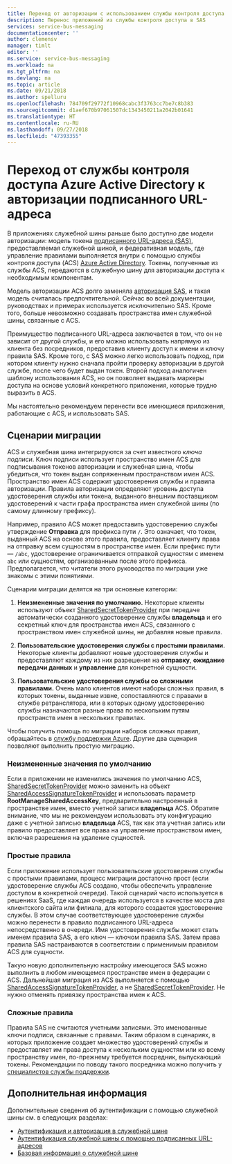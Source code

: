 ```yaml
---
title: Переход от авторизации с использованием службы контроля доступа Azure Active Directory к авторизации с помощью подписанного URL-адреса | Документация Майкрософт
description: Перенос приложений из службы контроля доступа в SAS
services: service-bus-messaging
documentationcenter: ''
author: clemensv
manager: timlt
editor: ''
ms.service: service-bus-messaging
ms.workload: na
ms.tgt_pltfrm: na
ms.devlang: na
ms.topic: article
ms.date: 09/21/2018
ms.author: spelluru
ms.openlocfilehash: 784709f29772f10968cabc3f3763cc7be7c8b383
ms.sourcegitcommit: d1aef670b97061507dc1343450211a2042b01641
ms.translationtype: HT
ms.contentlocale: ru-RU
ms.lasthandoff: 09/27/2018
ms.locfileid: "47393355"
---
```

# <a name="migrate-from-azure-active-directory-access-control-service-to-shared-access-signature-authorization"></a>Переход от службы контроля доступа Azure Active Directory к авторизации подписанного URL-адреса

В приложениях служебной шины раньше было доступно две модели авторизации: модель токена [подписанного URL-адреса (SAS)](service-bus-sas.md), предоставляемая служебной шиной, и федеративная модель, где управление правилами выполняется внутри с помощью службы контроля доступа (ACS) [Azure Active Directory](/azure/active-directory/). Токены, полученные из службы ACS, передаются в служебную шину для авторизации доступа к необходимым компонентам.

Модель авторизации ACS долго заменяла [авторизация SAS](service-bus-authentication-and-authorization.md), и такая модель считалась предпочтительной. Сейчас во всей документации, руководствах и примерах используется исключительно SAS. Кроме того, больше невозможно создавать пространства имен служебной шины, связанные с ACS.

Преимущество подписанного URL-адреса заключается в том, что он не зависит от другой службы, и его можно использовать напрямую из клиента без посредников, предоставив клиенту доступ к имени и ключу правила SAS. Кроме того, с SAS можно легко использовать подход, при котором клиенту нужно сначала пройти проверку авторизации в другой службе, после чего будет выдан токен. Второй подход аналогичен шаблону использования ACS, но он позволяет выдавать маркеры доступа на основе условий конкретного приложения, которые трудно выразить в ACS.

Мы настоятельно рекомендуем перенести все имеющиеся приложения, работающие с ACS, и использовать SAS.

## <a name="migration-scenarios"></a>Сценарии миграции

ACS и служебная шина интегрируются за счет известного *ключа подписи*. Ключ подписи использует пространство имен ACS для подписывания токенов авторизации и служебная шина, чтобы убедиться, что токен выдан сопряженным пространством имен ACS. Пространство имен ACS содержит удостоверения службы и правила авторизации. Правила авторизации определяют уровень доступа удостоверения службы или токена, выданного внешним поставщиком удостоверений к части графа пространства имен служебной шины (по самому длинному префиксу).

Например, правило ACS может предоставить удостоверению службы утверждение **Отправка** для префикса пути `/`. Это означает, что токен, выданный ACS на основе этого правила, предоставляет клиенту права на отправку всем сущностям в пространстве имен. Если префикс пути — `/abc`, удостоверение ограничивается отправкой сущностям с именем `abc` или сущностям, организованным после этого префикса. Предполагается, что читатели этого руководства по миграции уже знакомы с этими понятиями.

Сценарии миграции делятся на три основные категории:

1.  **Неизмененные значения по умолчанию.** Некоторые клиенты используют объект [SharedSecretTokenProvider](/dotnet/api/microsoft.servicebus.sharedsecrettokenprovider) при передаче автоматически созданного удостоверение службы **владельца** и его секретный ключ для пространства имен ACS, связанного с пространством имен служебной шины, не добавляя новые правила.

2.  **Пользовательские удостоверения службы с простыми правилами.** Некоторые клиенты добавляют новые удостоверения службы и предоставляют каждому из них разрешения на **отправку**, **ожидание передачи данных** и **управление** для конкретной сущности.

3.  **Пользовательские удостоверения службы со сложными правилами.** Очень мало клиентов имеют наборы сложных правил, в которых токены, выданные извне, сопоставляются с правами в службе ретранслятора, или в которых одному удостоверению службы назначаются разные права по нескольким путям пространств имен в нескольких правилах.

Чтобы получить помощь по миграции наборов сложных правил, обращайтесь в [службу поддержки Azure](https://azure.microsoft.com/support/options/). Другие два сценария позволяют выполнить простую миграцию.

### <a name="unchanged-defaults"></a>Неизмененные значения по умолчанию

Если в приложении не изменились значения по умолчанию ACS, [SharedSecretTokenProvider](/dotnet/api/microsoft.servicebus.sharedsecrettokenprovider) можно заменить на объект [SharedAccessSignatureTokenProvider](/dotnet/api/microsoft.servicebus.sharedaccesssignaturetokenprovider) и использовать параметр **RootManageSharedAccessKey**, предварительно настроенный в пространстве имен, вместо учетной записи **владельца** ACS. Обратите внимание, что мы не рекомендуем использовать эту конфигурацию даже с учетной записью **владельца** ACS, так как эта учетная запись или правило предоставляет все права на управление пространством имен, включая разрешения на удаление сущностей.

### <a name="simple-rules"></a>Простые правила

Если приложение использует пользовательские удостоверения службы с простыми правилами, процесс миграции достаточно прост (если удостоверение службы ACS создано, чтобы обеспечить управление доступом в конкретной очереди). Такой сценарий часто используется в решениях SaaS, где каждая очередь используется в качестве моста для клиентского сайта или филиала, для которого создается удостоверение службы. В этом случае соответствующее удостоверение службы можно перенести в правило подписанного URL-адреса непосредственно в очереди. Имя удостоверения службы может стать именем правила SAS, а его ключ — ключом правила SAS. Затем права правила SAS настраиваются в соответствии с применимым правилом ACS для сущности.

Такую новую дополнительную настройку имеющегося SAS можно выполнить в любом имеющемся пространстве имен в федерации с ACS. Дальнейшая миграция из ACS выполняется с помощью [SharedAccessSignatureTokenProvider](/dotnet/api/microsoft.servicebus.sharedaccesssignaturetokenprovider), а не [SharedSecretTokenProvider](/dotnet/api/microsoft.servicebus.sharedsecrettokenprovider). Не нужно отменять привязку пространства имен к ACS.

### <a name="complex-rules"></a>Сложные правила

Правила SAS не считаются учетными записями. Это именованные ключи подписи, связанные с правами. Таким образом в сценариях, в которых приложение создает множество удостоверений службы и предоставляет им права доступа к нескольким сущностям или ко всему пространству имен, по-прежнему требуется посредник, выпускающий токены. Рекомендации по поводу такого посредника можно получить у [специалистов службы поддержки](https://azure.microsoft.com/support/options/).

## <a name="next-steps"></a>Дополнительная информация

Дополнительные сведения об аутентификации с помощью служебной шины см. в следующих разделах:

* [Аутентификация и авторизация в служебной шине](service-bus-authentication-and-authorization.md)
* [Аутентификация служебной шины с помощью подписанных URL-адресов](service-bus-sas.md)
* [Базовая информация о служебной шине](service-bus-fundamentals-hybrid-solutions.md)

